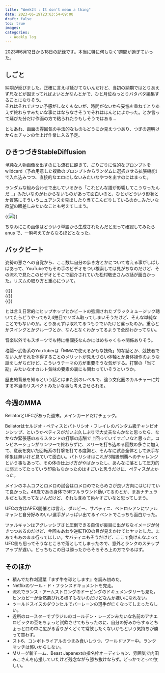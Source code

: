 ```yaml
---
title: "Week24 : It don't mean a thing"
date: 2023-06-19T23:03:54+09:00
draft: false
toc: true
images:
categories:
  - Weekly log 
---
```

2023年6月12日から18日の記録です。本当に特に何もなく1週間が過ぎていった。

## しごと

納期が延びました。正確に言えば延びてないんだけど、当初の納期ではとりあえず尺などが固まってればよいとかなんとかで、ひと月位ねっとりバタバタ編集することになりそう。  
それはそれできつい予感がしなくもないが、時間がないから妥協を重ねてとりあえず終わらすみたいな事にはならなさそうでそれはほんとによかった。とか言って延びた分だけ作画の方で粘られたりもしそうではある…

ともあれ、画面の雰囲気の手法的なものもどうにか見えつつあり、つぎの週明けから本チャンの仕上げ作業に入る予定。

## ひきつづきStableDiffusion

単純な人物画像を出すのにも流石に飽きて、ごりごりに性的なプロンプトをwildcard（予め用意した複数のプロンプトからランダムに選択させる拡張機能）で入れ込みつつ、直接的なエロにしないみたいなやつを出すのにはまった。

ランダムな組み合わせで出しているから「これどんな語が影響してこうなったんだ…」みたいなのがわからないものがあって面白いのと、ひとがどういう形状とか質感にそういうニュアンスを見出したり当てこんだりしているのか…みたいな欲望の眼差しみたいなことも考えてしまう。

{{<image src="/images/2023/0613_sd_anus.webp">}}

ちなみにこの画像はどういう単語から生成されたんだと思って確認してみたら anus で、一瞬考えてからなるほどとなった。

## バックビート

姿勢の悪さへの自覚から、ここ数年自分の歩き方とかについて考える事がしばしばあって、YouTubeでもその手のビデオをつい検索しては見がちなのだけど、その流れで見たこのビデオとそこで紹介されていた松村敬史さんの話が面白かった。リズムの取り方と重心について。

{{<youtube LLxUHCnqn_Y>}}  
{{<youtube PrLQmKOxFEE>}}  
{{<youtube IRVuRElxacY>}}  

とは言え日常的にヒップホップとかビートの強調されたブラックミュージック聴いてたらどうやっても2,4拍目でリズム取ってしまいそうだけど、そんな単純なことでもないのか。とりあえずは取れてるつもりでいたけど違ったのか。重心とかスイングとかグルーヴとか、なんとなくわかってるようで全然わかってない。

音楽以外でもスポーツでも特に格闘技なんかにはめちゃくちゃ関係ありそう。

格闘～武術系のYouTuberは「MMAで使えるかもな技術」的な話とか、競技者でない人がそれを体得することのメリットが見えづらい体軸とか身体操作のような話をしがちだけど、こういうテーマの方が重要そうな気がする。打撃の「当て勘」みたいなオカルト気味の要素の裏にも関わっていそうというか。

歴史的背景を知るという話とはまた別のレベルで、違う文化圏のカルチャーに対する本当のリスペクトみたいな事も考えさせられる。

## 今週のMMA

BellatorとUFCがあった週末。メインカードだけチェック。

Bellatorはセルジオ・ペティスとパトリシオ・フレイレのバンタム級チャンピオンシップ、というかペティスがだいぶ久しぶりで大丈夫なんかなと思ったら、なかなか緊張感のあるスタンドの打撃の応酬で上回っていてすごいなと思った。コンビネーションがワンツーで終わらずに、スリーを打ち込める回数の多さに加えて、意表を突いた回転系の打撃を打てる度胸と、そんなに試合全体として派手な印象は無いけど見ていて面白い。パトリシオはこれが3階級制覇へのチャレンジという事もあって、その体の仕上げ方がやばかったし、あんなに落として圧力的に弱まってたっていう印象もなかったのはすごいと思うだけに、ペティスがよかった。

メインのネムコフとロメロの試合はロメロのでたらめさが良い方向にはじけていて良かった。46歳であの身体で5Rフルラウンド動いてるのとか、まあナチュラルだとも思ってないんだけど、それも含めて色々すごいなと思ってしまう。

UFCの方はAPEX開催とは言え、ダルビー、サバティニ、ペトロシアンにツァルキャンと自分好みのいい選手がいっぱい出てるイベントでこっちも面白かった。

ツァルキャンはアグレッシブさと圧倒できる自信が裏目に出がちなイメージが付きつつあるのだけど、今回もあわや逆転TKOの目が見えかけてヒヤッとした。まあでもあのまま行ってほしい。サバティニもそうだけど、ここで負けんなよってUFC側も思ってそうなところで落としてしまったので、意外とランクのステップアップが遅い。どっちもこの日は勝ったからそろそろ上の方でやるはず。

## そのほか

- 積んでた柞刈湯葉『まず牛を球とします』を読み初めた。
- Netflixのツール・ド・フランスドキュメントを完走。
- 流れでランス・アームストロングのドーピングのドキュメンタリーも見た。ヒンカピーが全然悪びれる様子もないのだけどなんか嫌いになれない。
- ツールドスイスのダウンヒルでバーレーンの選手が亡くなってしまったらしい。
- 近所のロースターでブラジルのゴールデン・レーズンみたいな名前のアナエロビックの豆をちょっと試飲させてもらったのに、自分の好みからするとちょっと口の中に広がる香りがくどくて常飲したくないかもという気持ちが勝って買わず。
- スト6、コンボトライアルのつまみ食いしつつ、ワールドツアー中。ランクマッチは怖いからしない。
- Mリーグ新チーム、Beast Japanextの指名枠オーディション、雰囲気で内田みこさんを応援していたけど残念ながら勝ち抜けならず。どっかでとって欲しい。
